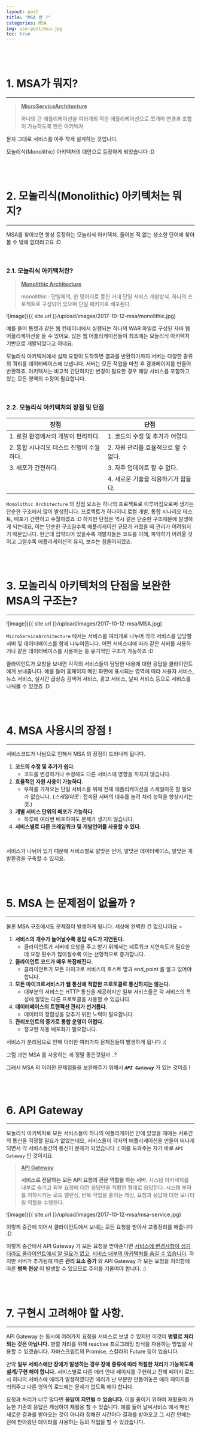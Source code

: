 ```yaml
---
layout: post
title: "MSA 란 ?"
categories: MSA
img: use-post/msa.jpg
toc: true
---
```

<br/><br/>
# 1. MSA가 뭐지?
***
> **<U>MicroServiceArchitecture</U>**
>
> 하나의 큰 애플리케이션을 여러개의 작은 애플리케이션으로 쪼개어 변경과 조합이 가능하도록 만든 아키텍처

문자 그대로 서비스를 아주 작게 설계하는 것입니다.

모놀리식(Monolithic) 아키텍처의 대안으로 등장하게 되었습니다 :D

<br/><br/>

# 2. 모놀리식(Monolithic) 아키텍처는 뭐지?
***

MSA를 찾아보면 항상 등장하는 모놀리식 아키텍처. 들어본 적 없는 생소한 단어에 찾아볼 수 밖에 없더라고요 :D

<br/>

### 2.1. 모놀리식 아키텍처란?

> **<U>Monolithic Architecture</U>**
>
> monolithic : 단일체의, 한 덩어리로 뭉친
> 거대 단일 서비스 개발방식. 하나의 프로젝트로 구성되어 있으며 단일 패키지로 배포된다.

![image]({{ site.url }}/upload/images/2017-10-12-msa/monolithic.jpg)


예를 들어 톰캣과 같은 웹 컨테이너에서 실행되는 하나의 WAR 파일로 구성된 자바 웹 어플리케이션을 들 수 있어요. 많은 웹 어플리케이션들이 최초에는 모놀리식 아키텍처 기반으로 개발되었다고 하네요.

모놀리식 아키텍처에서 실제 요청이 도착하면 결과를 반환하기까지 서버는 다양한 종류의 쿼리를 데이터베이스에 보냅니다. 서버는 모든 작업을 마친 후 결과페이지를 만들어 반환하죠. 아키텍처는 비교적 간단하지만 변경이 필요한 경우 해당 서비스를 포함하고 있는 모든 영역의 수정이 필요합니다.

<br/>

### 2.2. 모놀리식 아키텍처의 장점 및 단점

|<center>장점</center>|<center>단점</center>|
|---------------------------------|--------------------------------|
| 1. 로컬 환경에서의 개발이 편리하다.     | 1. 코드의 수정 및 추가가 어렵다.      |
| 2. 통합 시나리오 테스트 진행이 수월하다. | 2. 자원 관리를 효율적으로 할 수 없다.  |
| 3. 배포가 간편하다.                 | 3. 자주 업데이트 할 수 없다.         |
|                                 | 4. 새로운 기술을 적용하기가 힘들다.    |

`Monolithic Architecture` 의 장점 요소는 하나의 프로젝트로 이루어짐으로써 생기는 단순한 구조에서 많이 발생합니다. 프로젝트가 하나이니 로컬 개발, 통합 시나리오 테스트, 배포가 간편하고 수월하겠죠 :D 하지만 단점은 역시 같은 단순한 구조때문에 발생하게 되는데요, 이는 단순한 구조일수록 애플리케이션 규모가 커졌을 때 관리가 어려워지기 때문입니다. 한군데 집약되어 있을수록 개발자들은 코드를 이해, 파악하기 어려울 것이고 그럴수록 애플리케이션의 유지, 보수는 힘들어지겠죠.

<br/><br/>

# 3. 모놀리식 아키텍처의 단점을 보완한 MSA의 구조는?
***

![image]({{ site.url }}/upload/images/2017-10-12-msa/MSA.jpg)

`MicroServiceArchitecture` 에서는 서비스를 여러개로 나누어 각각 서비스를 담당할 서버 및 데이터베이스를 함께 나누어줍니다. 어떤 서비스냐에 따라 같은 서버를 사용하거나 같은 데이터베이스를 사용하는 등 유기적인 구조가 가능하죠 :D

클라이언트가 요청을 보내면 각각의 서비스들이 담당한 내용에 대한 응답을 클라이언트에게 보내줍니다. 예를 들어 홈페이지 메인 화면에 표시되는 영역에 따라 사용자 서비스, 뉴스 서비스, 실시간 급상승 검색어 서비스, 광고 서비스, 날씨 서비스 등으로 서비스를 나눠볼 수 있겠죠 :D

<br/><br/>

# 4. MSA 사용시의 장점 !
***

서비스코드가 나뉨으로 인해서 MSA 의 장점이 드러나게 됩니다.


1. **코드의 수정 및 추가가 쉽다.**
    * 코드를 변경하거나 수정해도 다른 서비스에 영향을 끼치지 않습니다.
2. **효율적인 자원 사용이 가능하다.**
    * 부하를 가져오는 단일 서비스를 위해 전체 애플리케이션을 스케일아웃 할 필요가 없습니다. (*스케일아웃* : 접속된 서버의 대수를 늘려 처리 능력을 향상시키는 것.)
3. **개별 서비스 단위의 배포가 가능하다.**
    * 하루에 여러번 배포하여도 문제가 생기지 않습니다.
4. **서비스별로 다른 프레임워크 및 개발언어를 사용할 수 있다.**

<br/>

서비스가 나뉘어 있기 때문에 서비스별로 알맞은 언어, 알맞은 데이터베이스, 알맞은 개발환경을 구축할 수 있지요.

<br/><br/>

# 5. MSA 는 문제점이 없을까 ?
***

물론 MSA 구조에서도 문제점이 발생하게 됩니다. 세상에 완벽한 건 없으니까요 ~

1. **서비스의 개수가 늘어날수록 응답 속도가 지연된다.**
    * 클라이언트가 서버에 요청을 주고 받기 위해서는 네트워크 지연속도가 필요한데 요청 횟수가 많아질수록 이는 선형적으로 증가합니다.
2. **클라이언트 코드가 매우 복잡해진다.**
    * 클라이언트가 모든 마이크로 서비스의 호스트 명과 end_point 를 알고 있어야 합니다.
3. **모든 마이크로서비스가 웹 통신에 적합한 프로토콜로 통신하지는 않는다.**
    * 대부분의 서비스는 HTTP 통신을 제공하지만 일부 서비스들은 각 서비스의 특성에 알맞는 다른 프로토콜을 사용할 수 있습니다.
4. **데이터베이스의 트랜젝션 관리가 번거롭다.**
    * 데이터의 정합성을 맞추기 위한 노력이 필요합니다.
5. **관리포인트의 증가로 통합 운영이 어렵다.**
    * 정교한 자동 배포화가 필요합니다.
    
서비스가 분리됨으로 인해 이러한 여러가지 문제점들이 발생하게 됩니다 :(

그럼 과연 MSA 를 사용하는 게 정말 좋은것일까 ..?

그래서 MSA 의 이러한 문제점들을 보완해주기 위해서 ***`API Gateway`*** 가 있는 것이죠 !

<br/><br/>

# 6. API Gateway
***
모놀리식 아키텍처로 모든 서비스들이 하나의 애플리케이션 안에 있었을 때에는 서로간의 통신을 걱정할 필요가 없었는데요, 서비스들이 각자의 애플리케이션을 만들어 떠나게 되면서 각 서비스들간의 통신이 문제가 되었습니다 :( 이를 도와주는 자가 바로 `API Gateway` 인 것이지요.

> **<U>API Gateway</U>**
>
> **서비스로 전달하는 모든 API 요청의 관문 역할을 하는 서버**.
> 시스템 아키텍처를 내부로 숨기고 외부 요청에 대한 응답만을 적합한 형태로 응답한다.
> 시스템 부하를 저하시키는 로드 밸런싱, 반복 작업을 줄이는 캐싱, 요청과 응답에 대한 모니터링 역할을 수행한다.

![image]({{ site.url }}/upload/images/2017-10-12-msa/msa-service.jpg)

이렇게 중간에 끼어서 클라이언트에서 보내는 모든 요청을 받아서 교통정리를 해줍니다 :D

이렇게 중간에서 API Gateway 가 모든 요청을 받아준다면 <U>서비스에 변경사항이 생기더라도 클라이언트에서 알 필요가 없고</U>, <U>서비스 내부의 아키텍처를 숨길 수 있습니다</U>. 하지만 서버가 추가됨에 따른 **관리 요소 증가** 와 API Gateway 가 모든 요청을 처리함에 따른 **병목 현상** 이 발생할 수 있으므로 주의를 기울여야 합니다. :) 

<br/><br/>

# 7. 구현시 고려해야 할 사항.
***
API Gateway 는 동시에 여러가지 요청을 서비스로 보낼 수 있지만 이것이 **병렬로 처리되는 것은 아닙니다.** 병렬 처리를 위해 reactive 프로그래밍 방식을 차용하는 방법을 사용할 수 있겠습니다. 자바스크립트의 Promise, 스칼라의 Future 등이 있습니다.

만약 **일부 서비스에만 장애가 발생하는 경우 장애 종류에 따라 적절한 처리가 가능하도록 설계/구현 해야 합니다.** 서비스별로 다른 에러 안내 페이지를 구현하고 전체 페이지 로드시 하나의 서비스에 에러가 발생하였다면 에러가 난 부분만 만들어놓은 에러 페이지를 띄워주고 다른 영역의 로드에는 문제가 없도록 해야 합니다.

요청과 처리가 너무 많다면 **응답이 지연될 수 있습니다**. 이를 줄이기 위하여 재활용이 가능한 기존의 응답은 캐싱하여 재활용 할 수 있습니다. 예를 들어 날씨서비스 에서 매번 새로운 결과를 받아오는 것이 아니라 정해진 시간마다 결과를 받아오고 그 시간 안에는 전에 받아왔던 데이터를 사용하는 등의 작업을 할 수 있겠습니다.

<br/><br/><br/><br/>